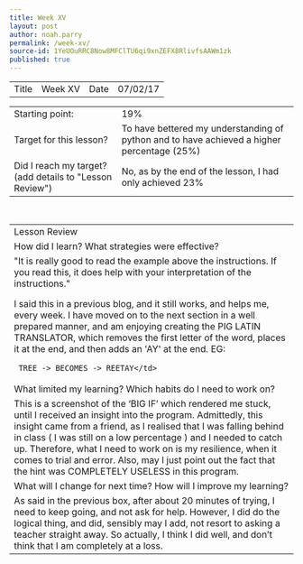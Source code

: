 ```yaml
---
title: Week XV
layout: post
author: noah.parry
permalink: /week-xv/
source-id: 1YeUOuRRC8Now8MFClTU6qi9xnZEFX8RlivfsAAWm1zk
published: true
---
```

<table>
  <tr>
    <td>Title</td>
    <td>Week XV</td>
    <td>Date</td>
    <td>07/02/17</td>
  </tr>
</table>


<table>
  <tr>
    <td>Starting point:</td>
    <td>19%</td>
  </tr>
  <tr>
    <td>Target for this lesson?</td>
    <td>To have bettered my understanding of python and to have achieved a higher percentage (25%)</td>
  </tr>
  <tr>
    <td>Did I reach my target? 
(add details to "Lesson Review")</td>
    <td> No, as by the end of the lesson, I had only achieved 23% </td>
  </tr>
</table>


<table>
  <tr>
    <td>Lesson Review</td>
  </tr>
  <tr>
    <td>How did I learn? What strategies were effective? </td>
  </tr>
  <tr>
    <td>"It is really good to read the example above the instructions. If you read this, it does help with your interpretation of the instructions."

 I said this in a previous blog, and it still works, and helps me, every week. I have moved on to the next section in a well prepared manner, and am enjoying creating the PIG LATIN TRANSLATOR, which removes the first letter of the word, places it at the end, and then adds an 'AY' at the end. EG:

     TREE -> BECOMES -> REETAY</td>
  </tr>
  <tr>
    <td>What limited my learning? Which habits do I need to work on? </td>
  </tr>
  <tr>
    <td>
This is a screenshot of the ‘BIG IF’ which rendered me stuck, until I received an insight into the program. Admittedly, this insight came from a friend, as I realised that I was falling behind in class ( I was still on a low percentage ) and I needed to catch up. Therefore, what I need to work on is my resilience, when it comes to trial and error. Also, may I just point out the fact that the hint was COMPLETELY USELESS in this program.</td>
  </tr>
  <tr>
    <td>What will I change for next time? How will I improve my learning?</td>
  </tr>
  <tr>
    <td>As said in the previous box, after about 20 minutes of trying, I need to keep going, and not ask for help. However, I did do the logical thing, and did, sensibly may I add, not resort to asking a teacher straight away. So actually, I think I did well, and don’t think that I am completely at a loss.




</td>
  </tr>
</table>


